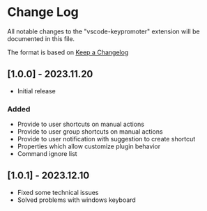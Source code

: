 # Change Log

All notable changes to the "vscode-keypromoter" extension will be documented in this file.

The format is based on [Keep a Changelog](https://keepachangelog.com/en/1.0.0/)

## [1.0.0] - 2023.11.20

- Initial release

### Added

- Provide to user shortcuts on manual actions
- Provide to user group shortcuts on manual actions
- Provide to user notification with suggestion to create shortcut
- Properties which allow customize plugin behavior
- Command ignore list

## [1.0.1] - 2023.12.10

- Fixed some technical issues
- Solved problems with windows keyboard
